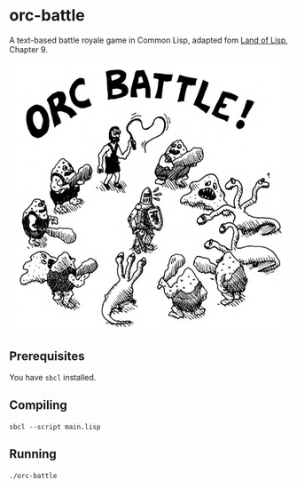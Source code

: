 # orc-battle
A text-based battle royale game in Common Lisp, adapted fom [Land of Lisp](http://landoflisp.com/), Chapter 9.

<p float="left">
  <img src="https://github.com/ashih42/orc-battle/blob/master/art.png" width="500" />
</p>

## Prerequisites

You have `sbcl` installed.

## Compiling

```
sbcl --script main.lisp
```

## Running

```
./orc-battle
```
